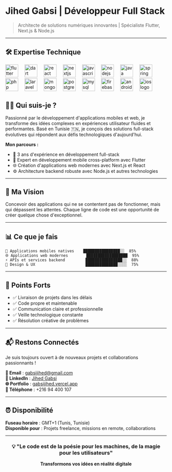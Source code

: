 # Jihed Gabsi | Développeur Full Stack

> Architecte de solutions numériques innovantes | Spécialiste Flutter, Next.js & Node.js

---

## 🛠️ Expertise Technique

<div align="left">
  <img src="https://cdn.jsdelivr.net/gh/devicons/devicon/icons/flutter/flutter-original.svg" height="40" alt="flutter logo"  />
  <img width="12" />
  <img src="https://cdn.jsdelivr.net/gh/devicons/devicon/icons/dart/dart-original.svg" height="40" alt="dart logo"  />
  <img width="12" />
  <img src="https://cdn.jsdelivr.net/gh/devicons/devicon/icons/react/react-original.svg" height="40" alt="react logo"  />
  <img width="12" />
  <img src="https://cdn.jsdelivr.net/gh/devicons/devicon/icons/nextjs/nextjs-original.svg" height="40" alt="nextjs logo"  />
  <img width="12" />
  <img src="https://cdn.jsdelivr.net/gh/devicons/devicon/icons/javascript/javascript-original.svg" height="40" alt="javascript logo"  />
  <img width="12" />
  <img src="https://cdn.jsdelivr.net/gh/devicons/devicon/icons/nodejs/nodejs-original.svg" height="40" alt="nodejs logo"  />
  <img width="12" />
  <img src="https://cdn.jsdelivr.net/gh/devicons/devicon/icons/java/java-original.svg" height="40" alt="java logo"  />
  <img width="12" />
  <img src="https://cdn.jsdelivr.net/gh/devicons/devicon/icons/spring/spring-original.svg" height="40" alt="spring logo"  />
  <img width="12" />
  <img src="https://cdn.jsdelivr.net/gh/devicons/devicon/icons/php/php-original.svg" height="40" alt="php logo"  />
  <img width="12" />
  <img src="https://cdn.jsdelivr.net/gh/devicons/devicon/icons/laravel/laravel-original.svg" height="40" alt="laravel logo"  />
  <img width="12" />
  <img src="https://cdn.jsdelivr.net/gh/devicons/devicon/icons/mongodb/mongodb-original.svg" height="40" alt="mongodb logo"  />
  <img width="12" />
  <img src="https://cdn.jsdelivr.net/gh/devicons/devicon/icons/postgresql/postgresql-original.svg" height="40" alt="postgresql logo"  />
  <img width="12" />
  <img src="https://cdn.jsdelivr.net/gh/devicons/devicon/icons/mysql/mysql-original.svg" height="40" alt="mysql logo"  />
  <img width="12" />
  <img src="https://cdn.jsdelivr.net/gh/devicons/devicon/icons/firebase/firebase-plain.svg" height="40" alt="firebase logo"  />
  <img width="12" />
  <img src="https://cdn.jsdelivr.net/gh/devicons/devicon/icons/android/android-original.svg" height="40" alt="android logo"  />
  <img width="12" />
  <img src="https://cdn.jsdelivr.net/gh/devicons/devicon/icons/apple/apple-original.svg" height="40" alt="ios logo"  />
</div>


## 👨‍💻 Qui suis-je ?

Passionné par le développement d'applications mobiles et web, je transforme des idées complexes en expériences utilisateur fluides et performantes. Basé en Tunisie 🇹🇳, je conçois des solutions full-stack évolutives qui répondent aux défis technologiques d'aujourd'hui.

**Mon parcours :**
- 🚀 3 ans d'expérience en développement full-stack
- 📱 Expert en développement mobile cross-platform avec Flutter
- 🌐 Création d'applications web modernes avec Next.js et React
- ⚙️ Architecture backend robuste avec Node.js et autres technologies

---

## 🎯 Ma Vision

Concevoir des applications qui ne se contentent pas de fonctionner, mais qui dépassent les attentes. Chaque ligne de code est une opportunité de créer quelque chose d'exceptionnel.

---

## 📊 Ce que je fais

```
📱 Applications mobiles natives    ████████████████░░  85%
🌐 Applications web modernes        ██████████████████  95%
⚡ APIs et services backend         ████████████████░░  88%
🎨 Design & UX                      ██████████████░░░░  75%
```

---

## 🌟 Points Forts

- ✅ Livraison de projets dans les délais
- ✅ Code propre et maintenable
- ✅ Communication claire et professionnelle
- ✅ Veille technologique constante
- ✅ Résolution créative de problèmes

---

## 📬 Restons Connectés

Je suis toujours ouvert à de nouveaux projets et collaborations passionnants !

**📧 Email** : [gabsijihed@gmail.com](mailto:gabsijihed@gmail.com)  
**💼 LinkedIn** : [Jihed Gabsi](https://www.linkedin.com/in/jihed-gabsi-9b43a7317)  
**🌐 Portfolio** : [gabsijihed.vercel.app](https://gabsijihed.vercel.app/)  
**📱 Téléphone** : +216 94 400 107

---

## ⏰ Disponibilité

**Fuseau horaire** : GMT+1 (Tunis, Tunisie)  
**Disponible pour** : Projets freelance, missions en remote, collaborations

---

<div align="center">

### 💡 "Le code est de la poésie pour les machines, de la magie pour les utilisateurs"

**Transformons vos idées en réalité digitale**

</div>
